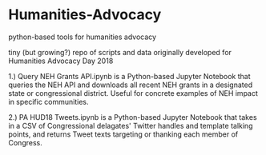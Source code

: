# Humanities-Advocacy
python-based tools for humanities advocacy

 tiny (but growing?) repo of scripts and data originally developed for Humanities Advocacy Day 2018

1.) Query NEH Grants API.ipynb	 is a Python-based Jupyter Notebook that queries the NEH API and downloads all recent NEH grants in a designated state or congressional district.  Useful for concrete examples of NEH impact in specific communities.  

2.) PA HUD18 Tweets.ipynb is a Python-based Jupyter Notebook that takes in a CSV of Congressional delagates' Twitter handles and template talking points, and returns Tweet texts targeting or thanking each member of Congress.  
